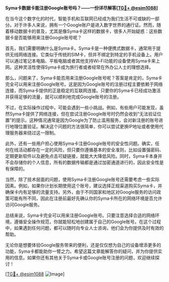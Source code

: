 **Syma卡数据卡能注册Google账号吗？——一份详尽解答[[TG💪+ @esim1088](https://t.me/s/esim1088)]**

在当今这个数字化的时代，智能手机和互联网已经成为我们生活不可或缺的一部分。对于许多人来说，拥有一个Google账户是进入数字世界的通行证。然而，随着移动数据卡的普及，尤其是像Syma卡这样的数据卡，很多人开始疑惑：这些数据卡是否能够用来注册Google账号呢？

首先，我们需要明确什么是Syma卡。Syma卡是一种便携式数据卡，通常用于提供无线网络连接。它类似于传统的SIM卡，但并不绑定到特定的手机设备上。用户可以通过笔记本电脑、平板电脑或者其他支持Wi-Fi功能的设备使用Syma卡来上网。这种灵活性使得Syma卡成为旅行者或者经常在外办公人士的理想选择。

那么，问题来了，Syma卡能否用来注册Google账号呢？答案是肯定的，Syma卡完全可以用来注册Google账号。这是因为Google账号的注册过程主要依赖于网络连接，而Syma卡提供的正是稳定的互联网连接。只要你的Syma卡已经成功激活并获得足够的流量，就可以顺利地完成Google账号的注册。

不过，在实际操作过程中，可能会遇到一些小挑战。例如，有些用户可能发现，虽然Syma卡提供了网络连接，但在尝试注册Google账号时仍然会收到“无法验证位置”的提示。这种情况通常是因为Google为了防止滥用服务，会对新注册的账号进行地理位置验证。解决这个问题的方法很简单，你可以尝试更换IP地址或者使用代理服务器来绕过这一限制。

此外，还有一些用户担心使用Syma卡注册Google账号的安全性问题。确实，任何在线活动都存在一定的风险，但只要你遵循基本的安全准则，比如设置强密码、定期更新软件以及避免点击可疑链接，就能大大降低风险。同时，Syma卡本身并不会存储你的个人信息，所有的数据传输都是通过加密通道进行的，因此安全性是有保障的。

当然，除了技术层面的问题，使用Syma卡注册Google账号还需要考虑一些实际因素。例如，如果你计划长期使用这个账号，建议选择正规渠道购买Syma卡，并确保卡内有足够的流量支持。另外，由于不同国家和地区对Google服务的访问政策可能有所不同，因此在注册前最好先确认你的Syma卡所在的网络环境是否允许访问Google服务。

总结来说，Syma卡完全可以用来注册Google账号。只要注意选择合适的网络环境，遵循安全操作规范，你就能轻松地创建属于自己的Google账号。在这个过程中，如果遇到任何问题，都可以随时向专业人士咨询，他们会为你提供及时有效的帮助。

无论你是想要体验Google服务带来的便利，还是仅仅想为自己的设备增添更多的功能，Syma卡都能助你一臂之力。希望这篇文章能解答你的疑问，并为你提供实用的信息。如果你还有其他关于Syma卡或Google账号注册的问题，欢迎继续探讨！

[[TG💪+ @esim1088](https://t.me/s/esim1088) ![Image](https://i.postimg.cc/4NQfJmqS/Snipaste-2025-05-13-00-14-12.png)]